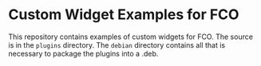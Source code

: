 Custom Widget Examples for FCO
==============================

This repository contains examples of custom widgets for FCO. The source is in the `plugins` directory. The `debian` directory contains all that is necessary to package the plugins into a .deb.
